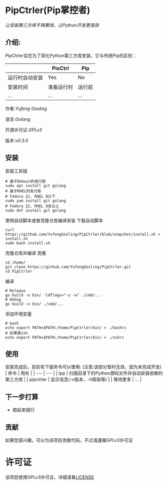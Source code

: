 # PipCtrler(Pip掌控者)

*让安装第三方库不再繁琐，让Python开发更高效*

## 介绍:

PipCtrler旨在为了简化Python第三方库安装，它与传统Pip的区别：

| | PioCtrl | Pip |
| --- | --- | --- |
| 运行时自动安装 | Yes | No |
| 安装时间 | 准备运行时 | 运行前 |
| ... | ... | ... |

作者:*Yufeng Gosling*

语言:*Golang*

开源许可证:*GPLv3*

版本:*v0.3.0*

## 安装


安装工具链
```
# 基于Debain的发行版
sudo apt install git golang
# 基于RHEL的发行版
# Fedora 22, RHEL 8以下
sudo yum install git golang
# Fedora 22, RHEL 8及以上
sudo dnf install git golang
```

使用自动脚本或者克隆仓库编译安装
下载自动脚本
```
curl https://github.com/YufengGosling/PipCtrler/blob/snapshot/install.sh > install.sh
sudo bash install.sh
```

克隆仓库并编译
克隆
```
cd /home/
git clone https://github.com/YufengGosling/PipCtrler.git
cd PipCtrler
```

编译
```
# Release
go build -o bin/ -ldflags="-s -w" ./cmd/...
# Debug
go build -o bin/ ./cmd/...
```

添加环境变量
```
# bash
echo export PATH=$PATH:/home/PipCtrler/bin/ > ./bashrc
# 如果是zsh
echo export PATH=$PATH:/home/PipCtrler/bin/ > ./zshrc
```

## 使用
安装完成后，目前有下面命令可以使用: (注意:该部分暂时无效，因为未完成开发)
| 命令 | 用处 |
| --- | --- |
| ipp | 扫描目录下的Python源码文件并自动安装依赖的第三方库 |
| pipctrler | 显示信息(-v版本，-h帮助等) |
| 等待更多 | ... |

## 下一步打算
- 跑起来就行

## 贡献
如果您感兴趣，可以为该项目贡献代码，不过请遵循GPLv3许可证

# 许可证
该项目使用GPLv3许可证，详细请看[LICENSE](https://github.com/YufengGosling/PipCtrler/blob/main/LICENSE)
